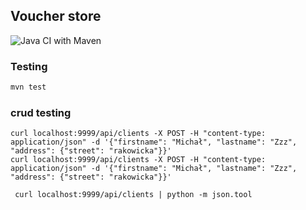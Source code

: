## Voucher store

![Java CI with Maven](https://github.com/jkanclerz/pp5-voucher-store-12/workflows/Java%20CI%20with%20Maven/badge.svg)

### Testing


```bash
mvn test
```

### crud testing

```bahs
curl localhost:9999/api/clients -X POST -H "content-type: application/json" -d '{"firstname": "Michał", "lastname": "Zzz", "address": {"street": "rakowicka"}}'
curl localhost:9999/api/clients -X POST -H "content-type: application/json" -d '{"firstname": "Michał", "lastname": "Zzz", "address": {"street": "rakowicka"}}'

 curl localhost:9999/api/clients | python -m json.tool
```